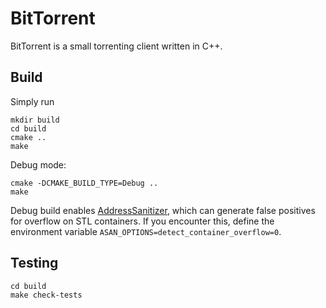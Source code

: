 # BitTorrent

BitTorrent is a small torrenting client written in C++.

## Build

Simply run

```
mkdir build
cd build
cmake ..
make
```
Debug mode:

```
cmake -DCMAKE_BUILD_TYPE=Debug ..
make
```
Debug build enables [AddressSanitizer](https://github.com/google/sanitizers), which can generate false positives for overflow on STL containers. If you encounter this, define the environment variable `ASAN_OPTIONS=detect_container_overflow=0`.

## Testing
```
cd build
make check-tests
```

